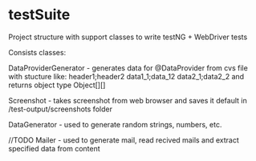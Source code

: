 # testSuite
Project structure with support classes to write testNG + WebDriver tests

Consists classes:

DataProviderGenerator - generates data for @DataProvider from cvs file with stucture like:
header1;header2
data1_1;data_12
data2_1;data2_2
and returns object type Object[][]

Screenshot - takes screenshot from web browser and saves it default in /test-output/screenshots folder

DataGenerator - used to generate random strings, numbers, etc.

//TODO
Mailer - used to generate mail, read recived mails and extract specified data from content 
